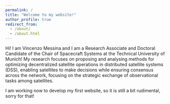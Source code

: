 ```yaml
---
permalink: /
title: "Welcome to my website!"
author_profile: true
redirect_from: 
  - /about/
  - /about.html
---
```


Hi! I am Vincenzo Messina and I am a Research Associate and Doctoral Candidate of the Chair of Spacecraft Systems at the Technical University of Munich!
My research focuses on proposing and analysing methods for optimizing decentralized satellite operations in distributed satellite systems (DSS), enabling satellites to make decisions while ensuring consensus across the network, focusing on the strategic exchange of observational tasks among satellites.

I am working now to develop my first website, so it is still a bit rudimental, sorry for that!

